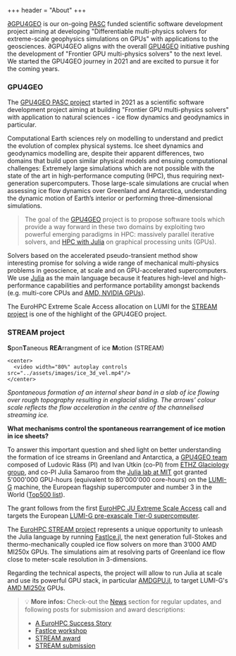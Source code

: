 +++
header = "About"
+++

[∂GPU4GEO](../dgpu4geo) is our on-going [PASC](https://www.pasc-ch.org) funded scientific software development project aiming at developing "Differentiable multi-physics solvers for extreme-scale geophysics simulations on GPUs" with applications to the geosciences. ∂GPU4GEO aligns with the overall [GPU4GEO](#gpu4geo) initiative pushing the development of "Frontier GPU multi-physics solvers" to the next level. We started the GPU4GEO journey in 2021 and are excited to pursue it for the coming years.

### GPU4GEO

The [GPU4GEO PASC project](https://www.pasc-ch.org/projects/2021-2024/gpu4geo/) started in 2021 as a scientific software development project aiming at building "Frontier GPU multi-physics solvers" with application to natural sciences - ice flow dynamics and geodynamics in particular.

Computational Earth sciences rely on modelling to understand and predict the evolution of complex physical systems. Ice sheet dynamics and geodynamics modelling are, despite their apparent differences, two domains that build upon similar physical models and ensuing computational challenges: Extremely large simulations which are not possible with the state of the art in high-performance computing (HPC), thus requiring next-generation supercomputers. Those large-scale simulations are crucial when assessing ice flow dynamics over Greenland and Antarctica, understanding the dynamic motion of Earth’s interior or performing three-dimensional simulations.

> The goal of the [GPU4GEO](https://www.pasc-ch.org/projects/2021-2024/gpu4geo/) project is to propose software tools which provide a way forward in these two domains by exploiting two powerful emerging paradigms in HPC: massively parallel iterative solvers, and [HPC with Julia](https://juliaparallel.org) on graphical processing units (GPUs).

Solvers based on the accelerated pseudo-transient method show interesting promise for solving a wide range of mechanical multi-physics problems in geoscience, at scale and on GPU-accelerated supercomputers. We use [Julia](https://julialang.org/) as the main language because it features high-level and high-performance capabilities and performance portability amongst backends (e.g. multi-core CPUs and [AMD, NVIDIA GPUs](https://juliagpu.org/)).

The EuroHPC Extreme Scale Access allocation on LUMI for the [STREAM project](#stream_project) is one of the highlight of the GPU4GEO project.

### STREAM project

**S**pon**T**aneous **REA**rrangment of ice **M**otion (STREAM)

~~~
<center>
  <video width="80%" autoplay controls src="../assets/images/ice_3d_vel.mp4"/>
</center>
~~~

_Spontaneous formation of an internal shear band in a slab of ice flowing over rough topography resulting in englacial sliding. The arrows’ colour scale reflects the flow acceleration in the centre of the channelised streaming ice._

**What mechanisms control the spontaneous rearrangement of ice motion in ice sheets?**

To answer this important question and shed light on better understanding the formation of ice streams in Greenland and Antarctica, a [GPU4GEO team](/team) composed of Ludovic Räss (PI) and Ivan Utkin (co-PI) from [ETHZ Glaciology group](https://vaw.ethz.ch/en/research/glaciology/research-projects.html), and co-PI Julia Samaroo from the [Julia lab at MIT](https://julia.mit.edu) got granted 5'000'000 GPU-hours (equivalent to 80'000'000 core-hours) on the [LUMI-G](https://www.lumi-supercomputer.eu) machine, the European flagship supercomputer and number 3 in the World ([Top500 list](https://www.top500.org/lists/top500/2023/06/)).

The grant follows from the first [EuroHPC JU Extreme Scale Access](https://eurohpc-ju.europa.eu/eurohpc-ju-call-proposals-extreme-scale-access-mode-open-2022-09-28_en) call and targets the European [LUMI-G pre-exascale Tier-0 supercomputer](https://www.lumi-supercomputer.eu).

The [EuroHPC STREAM project](https://eurohpc-ju.europa.eu/access-our-supercomputers/awarded-projects/spontaneous-rearrangment-ice-motion-stream_en) represents a unique opportunity to unleash the Julia language by running [FastIce.jl](https://github.com/PTsolvers/FastIce.jl), the next generation full-Stokes and thermo-mechanically coupled ice flow solvers on more than 3’000 AMD MI250x GPUs. The simulations aim at resolving parts of Greenland ice flow close to meter-scale resolution in 3-dimensions.

Regarding the technical aspects, the project will allow to run Julia at scale and use its powerful GPU stack, in particular [AMDGPU.jl](https://github.com/JuliaGPU/AMDGPU.jl), to target LUMI-G's [AMD MI250x](https://www.amd.com/en/products/server-accelerators/instinct-mi250x) GPUs.

> :bulb: **More infos:** Check-out the [News](/posts) section for regular updates, and following posts for submission and award descriptions:
>- [A EuroHPC Success Story](/posts/julia-lumi-eurohpc-story/)
>- [FastIce workshop](/posts/fastice-workshop/)
>- [STREAM award](/posts/julia-lumi-eurohpc-awarded/)
>- [STREAM submission](/posts/julia-lumi-eurohpc/)
